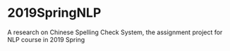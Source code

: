 # 2019SpringNLP
A research on Chinese Spelling Check System, the assignment project for NLP course in 2019 Spring
